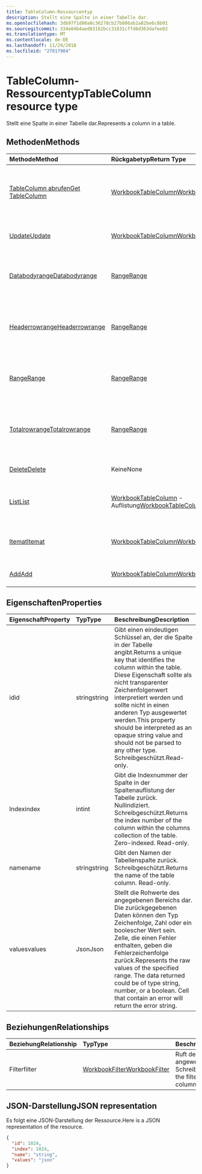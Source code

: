 ```yaml
---
title: TableColumn-Ressourcentyp
description: Stellt eine Spalte in einer Tabelle dar.
ms.openlocfilehash: 3db97f1d80a0c36278cb27b806ab2a82be6c8b01
ms.sourcegitcommit: 334e84b4aed63162bcc31831cffd6d363dafee02
ms.translationtype: MT
ms.contentlocale: de-DE
ms.lasthandoff: 11/29/2018
ms.locfileid: "27017904"
---
```

# <a name="tablecolumn-resource-type"></a><span data-ttu-id="e2ec5-103">TableColumn-Ressourcentyp</span><span class="sxs-lookup"><span data-stu-id="e2ec5-103">TableColumn resource type</span></span>

<span data-ttu-id="e2ec5-104">Stellt eine Spalte in einer Tabelle dar.</span><span class="sxs-lookup"><span data-stu-id="e2ec5-104">Represents a column in a table.</span></span>


## <a name="methods"></a><span data-ttu-id="e2ec5-105">Methoden</span><span class="sxs-lookup"><span data-stu-id="e2ec5-105">Methods</span></span>

| <span data-ttu-id="e2ec5-106">Methode</span><span class="sxs-lookup"><span data-stu-id="e2ec5-106">Method</span></span>           | <span data-ttu-id="e2ec5-107">Rückgabetyp</span><span class="sxs-lookup"><span data-stu-id="e2ec5-107">Return Type</span></span>    |<span data-ttu-id="e2ec5-108">Beschreibung</span><span class="sxs-lookup"><span data-stu-id="e2ec5-108">Description</span></span>|
|:---------------|:--------|:----------|
|[<span data-ttu-id="e2ec5-109">TableColumn abrufen</span><span class="sxs-lookup"><span data-stu-id="e2ec5-109">Get TableColumn</span></span>](../api/tablecolumn-get.md) | [<span data-ttu-id="e2ec5-110">WorkbookTableColumn</span><span class="sxs-lookup"><span data-stu-id="e2ec5-110">WorkbookTableColumn</span></span>](tablecolumn.md) |<span data-ttu-id="e2ec5-111">Dient zum Lesen der Eigenschaften und der Beziehungen des tableColumn-Objekts.</span><span class="sxs-lookup"><span data-stu-id="e2ec5-111">Read properties and relationships of tableColumn object.</span></span>|
|[<span data-ttu-id="e2ec5-112">Update</span><span class="sxs-lookup"><span data-stu-id="e2ec5-112">Update</span></span>](../api/tablecolumn-update.md) | [<span data-ttu-id="e2ec5-113">WorkbookTableColumn</span><span class="sxs-lookup"><span data-stu-id="e2ec5-113">WorkbookTableColumn</span></span>](tablecolumn.md) |<span data-ttu-id="e2ec5-114">Dient zum Aktualisieren des TableColumn-Objekts.</span><span class="sxs-lookup"><span data-stu-id="e2ec5-114">Update TableColumn object.</span></span> |
|[<span data-ttu-id="e2ec5-115">Databodyrange</span><span class="sxs-lookup"><span data-stu-id="e2ec5-115">Databodyrange</span></span>](../api/tablecolumn-databodyrange.md)|[<span data-ttu-id="e2ec5-116">Range</span><span class="sxs-lookup"><span data-stu-id="e2ec5-116">Range</span></span>](range.md)|<span data-ttu-id="e2ec5-117">Ruft das Bereichsobjekt ab, das mit dem Datenteil der Spalte verknüpft ist.</span><span class="sxs-lookup"><span data-stu-id="e2ec5-117">Gets the range object associated with the data body of the column.</span></span>|
|[<span data-ttu-id="e2ec5-118">Headerrowrange</span><span class="sxs-lookup"><span data-stu-id="e2ec5-118">Headerrowrange</span></span>](../api/tablecolumn-headerrowrange.md)|[<span data-ttu-id="e2ec5-119">Range</span><span class="sxs-lookup"><span data-stu-id="e2ec5-119">Range</span></span>](range.md)|<span data-ttu-id="e2ec5-120">Ruft das Bereichsobjekt ab, das mit der Überschriftenzeile der Spalte verknüpft ist.</span><span class="sxs-lookup"><span data-stu-id="e2ec5-120">Gets the range object associated with the header row of the column.</span></span>|
|[<span data-ttu-id="e2ec5-121">Range</span><span class="sxs-lookup"><span data-stu-id="e2ec5-121">Range</span></span>](../api/tablecolumn-range.md)|[<span data-ttu-id="e2ec5-122">Range</span><span class="sxs-lookup"><span data-stu-id="e2ec5-122">Range</span></span>](range.md)|<span data-ttu-id="e2ec5-123">Ruft das Bereichsobjekt ab, das mit der gesamten Spalte verknüpft ist.</span><span class="sxs-lookup"><span data-stu-id="e2ec5-123">Gets the range object associated with the entire column.</span></span>|
|[<span data-ttu-id="e2ec5-124">Totalrowrange</span><span class="sxs-lookup"><span data-stu-id="e2ec5-124">Totalrowrange</span></span>](../api/tablecolumn-totalrowrange.md)|[<span data-ttu-id="e2ec5-125">Range</span><span class="sxs-lookup"><span data-stu-id="e2ec5-125">Range</span></span>](range.md)|<span data-ttu-id="e2ec5-126">Ruft das Bereichsobjekt ab, das mit der Ergebniszeile der Spalte verknüpft ist.</span><span class="sxs-lookup"><span data-stu-id="e2ec5-126">Gets the range object associated with the totals row of the column.</span></span>|
|[<span data-ttu-id="e2ec5-127">Delete</span><span class="sxs-lookup"><span data-stu-id="e2ec5-127">Delete</span></span>](../api/tablecolumn-delete.md)|<span data-ttu-id="e2ec5-128">Keine</span><span class="sxs-lookup"><span data-stu-id="e2ec5-128">None</span></span>|<span data-ttu-id="e2ec5-129">Löscht die Spalte aus der Tabelle.</span><span class="sxs-lookup"><span data-stu-id="e2ec5-129">Deletes the column from the table.</span></span>|
|[<span data-ttu-id="e2ec5-130">List</span><span class="sxs-lookup"><span data-stu-id="e2ec5-130">List</span></span>](../api/tablecolumn-list.md) | <span data-ttu-id="e2ec5-131">[WorkbookTableColumn](tablecolumn.md) -Auflistung</span><span class="sxs-lookup"><span data-stu-id="e2ec5-131">[WorkbookTableColumn](tablecolumn.md) collection</span></span> |<span data-ttu-id="e2ec5-132">Dient zum Abrufen der tableColumn-Objektsammlung.</span><span class="sxs-lookup"><span data-stu-id="e2ec5-132">Get tableColumn object collection.</span></span> |
|[<span data-ttu-id="e2ec5-133">Itemat</span><span class="sxs-lookup"><span data-stu-id="e2ec5-133">Itemat</span></span>](../api/tablecolumncollection-itemat.md)|[<span data-ttu-id="e2ec5-134">WorkbookTableColumn</span><span class="sxs-lookup"><span data-stu-id="e2ec5-134">WorkbookTableColumn</span></span>](tablecolumn.md)|<span data-ttu-id="e2ec5-135">Ruft eine Spalte anhand ihrer Position in der Auflistung ab.</span><span class="sxs-lookup"><span data-stu-id="e2ec5-135">Gets a column based on its position in the collection.</span></span>|
|[<span data-ttu-id="e2ec5-136">Add</span><span class="sxs-lookup"><span data-stu-id="e2ec5-136">Add</span></span>](../api/tablecolumncollection-add.md)|[<span data-ttu-id="e2ec5-137">WorkbookTableColumn</span><span class="sxs-lookup"><span data-stu-id="e2ec5-137">WorkbookTableColumn</span></span>](tablecolumn.md)|<span data-ttu-id="e2ec5-138">Fügt der Tabelle eine neue Spalte hinzu.</span><span class="sxs-lookup"><span data-stu-id="e2ec5-138">Adds a new column to the table.</span></span>|

## <a name="properties"></a><span data-ttu-id="e2ec5-139">Eigenschaften</span><span class="sxs-lookup"><span data-stu-id="e2ec5-139">Properties</span></span>
| <span data-ttu-id="e2ec5-140">Eigenschaft</span><span class="sxs-lookup"><span data-stu-id="e2ec5-140">Property</span></span>     | <span data-ttu-id="e2ec5-141">Typ</span><span class="sxs-lookup"><span data-stu-id="e2ec5-141">Type</span></span>   |<span data-ttu-id="e2ec5-142">Beschreibung</span><span class="sxs-lookup"><span data-stu-id="e2ec5-142">Description</span></span>|
|:---------------|:--------|:----------|
|<span data-ttu-id="e2ec5-143">id</span><span class="sxs-lookup"><span data-stu-id="e2ec5-143">id</span></span>|<span data-ttu-id="e2ec5-144">string</span><span class="sxs-lookup"><span data-stu-id="e2ec5-144">string</span></span>|<span data-ttu-id="e2ec5-145">Gibt einen eindeutigen Schlüssel an, der die Spalte in der Tabelle angibt.</span><span class="sxs-lookup"><span data-stu-id="e2ec5-145">Returns a unique key that identifies the column within the table.</span></span> <span data-ttu-id="e2ec5-146">Diese Eigenschaft sollte als nicht transparenter Zeichenfolgenwert interpretiert werden und sollte nicht in einen anderen Typ ausgewertet werden.</span><span class="sxs-lookup"><span data-stu-id="e2ec5-146">This property should be interpreted as an opaque string value and should not be parsed to any other type.</span></span> <span data-ttu-id="e2ec5-147">Schreibgeschützt.</span><span class="sxs-lookup"><span data-stu-id="e2ec5-147">Read-only.</span></span>|
|<span data-ttu-id="e2ec5-148">Index</span><span class="sxs-lookup"><span data-stu-id="e2ec5-148">index</span></span>|<span data-ttu-id="e2ec5-149">int</span><span class="sxs-lookup"><span data-stu-id="e2ec5-149">int</span></span>|<span data-ttu-id="e2ec5-p102">Gibt die Indexnummer der Spalte in der Spaltenauflistung der Tabelle zurück. Nullindiziert. Schreibgeschützt.</span><span class="sxs-lookup"><span data-stu-id="e2ec5-p102">Returns the index number of the column within the columns collection of the table. Zero-indexed. Read-only.</span></span>|
|<span data-ttu-id="e2ec5-153">name</span><span class="sxs-lookup"><span data-stu-id="e2ec5-153">name</span></span>|<span data-ttu-id="e2ec5-154">string</span><span class="sxs-lookup"><span data-stu-id="e2ec5-154">string</span></span>|<span data-ttu-id="e2ec5-p103">Gibt den Namen der Tabellenspalte zurück. Schreibgeschützt.</span><span class="sxs-lookup"><span data-stu-id="e2ec5-p103">Returns the name of the table column. Read-only.</span></span>|
|<span data-ttu-id="e2ec5-157">values</span><span class="sxs-lookup"><span data-stu-id="e2ec5-157">values</span></span>|<span data-ttu-id="e2ec5-158">Json</span><span class="sxs-lookup"><span data-stu-id="e2ec5-158">Json</span></span>|<span data-ttu-id="e2ec5-p104">Stellt die Rohwerte des angegebenen Bereichs dar. Die zurückgegebenen Daten können den Typ Zeichenfolge, Zahl oder ein boolescher Wert sein. Zelle, die einen Fehler enthalten, geben die Fehlerzeichenfolge zurück.</span><span class="sxs-lookup"><span data-stu-id="e2ec5-p104">Represents the raw values of the specified range. The data returned could be of type string, number, or a boolean. Cell that contain an error will return the error string.</span></span>|

## <a name="relationships"></a><span data-ttu-id="e2ec5-162">Beziehungen</span><span class="sxs-lookup"><span data-stu-id="e2ec5-162">Relationships</span></span>
| <span data-ttu-id="e2ec5-163">Beziehung</span><span class="sxs-lookup"><span data-stu-id="e2ec5-163">Relationship</span></span> | <span data-ttu-id="e2ec5-164">Typ</span><span class="sxs-lookup"><span data-stu-id="e2ec5-164">Type</span></span>   |<span data-ttu-id="e2ec5-165">Beschreibung</span><span class="sxs-lookup"><span data-stu-id="e2ec5-165">Description</span></span>|
|:---------------|:--------|:----------|
|<span data-ttu-id="e2ec5-166">Filter</span><span class="sxs-lookup"><span data-stu-id="e2ec5-166">filter</span></span>|[<span data-ttu-id="e2ec5-167">WorkbookFilter</span><span class="sxs-lookup"><span data-stu-id="e2ec5-167">WorkbookFilter</span></span>](filter.md)|<span data-ttu-id="e2ec5-p105">Ruft den auf die Salte angewendeten Filter ab. Schreibgeschützt.</span><span class="sxs-lookup"><span data-stu-id="e2ec5-p105">Retrieve the filter applied to the column. Read-only.</span></span>|

## <a name="json-representation"></a><span data-ttu-id="e2ec5-170">JSON-Darstellung</span><span class="sxs-lookup"><span data-stu-id="e2ec5-170">JSON representation</span></span>

<span data-ttu-id="e2ec5-171">Es folgt eine JSON-Darstellung der Ressource.</span><span class="sxs-lookup"><span data-stu-id="e2ec5-171">Here is a JSON representation of the resource.</span></span>

<!--{
  "blockType": "resource",
  "optionalProperties": [],
  "keyProperty": "id",
  "baseType": "microsoft.graph.entity",
  "@odata.type": "microsoft.graph.workbookTableColumn"
}-->

```json
{
  "id": 1024,
  "index": 1024,
  "name": "string",
  "values": "json"
}

```

<!-- uuid: 8fcb5dbc-d5aa-4681-8e31-b001d5168d79
2015-10-25 14:57:30 UTC -->
<!-- {
  "type": "#page.annotation",
  "description": "TableColumn resource",
  "keywords": "",
  "section": "documentation",
  "tocPath": ""
}-->
